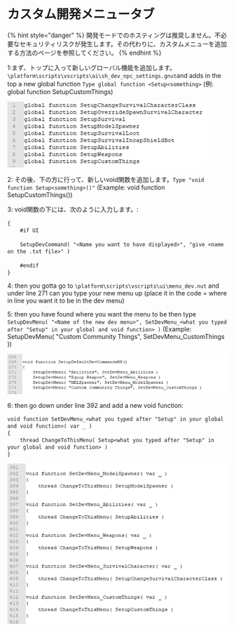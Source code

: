 # カスタム開発メニュータブ

{% hint style="danger" %}
開発モードでのホスティングは推奨しません。不必要なセキュリティリスクが発生します。その代わりに、カスタムメニューを追加する方法のページを参照してください。
{% endhint %}

1:まず、トップに入って新しいグローバル機能を追加します。 `\platform\scripts\vscripts\ai\sh_dev_npc_settings.gnut`and adds in the top a new global function `Type global function <Setup<something>` \(例: global function SetupCustomThings\)

![](../.gitbook/assets/image%20%282%29.png)

  
2: その後、下の方に行って、新しいvoid関数を追加します。`Type "void function Setup<something>()"` \(Example: void function SetupCustomThings\(\)\)

3: void関数の下には、次のように入力します。:

```text
{
    #if UI

    SetupDevCommand( "<Name you want to have displayed>", "give <name on the .txt file>" )

    #endif
}
```

4: then you gotta go to `\platform\scripts\vscripts\ui\menu_dev.nut` and under line 271 can you type your new menu up \(place it in the code = where in line you want it to be in the dev menu\)

5: then you have found where you want the menu to be then type `SetupDevMenu( "<Name of the new dev menu>", SetDevMenu_<what you typed after "Setup" in your global and void function> )` \(Example: SetupDevMenu\( "Custom Community Things", SetDevMenu\_CustomThings \)\)

![](../.gitbook/assets/image%20%281%29.png)

6: then go down under line 392 and add a new void function:

```text
void function SetDevMenu_<what you typed after "Setup" in your global and void function>( var _ )
{
    thread ChangeToThisMenu( Setup<what you typed after "Setup" in your global and void function> )
}
```

![](../.gitbook/assets/image.png)

